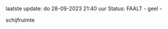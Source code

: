 laatste update: 
do 28-09-2023 21:40   uur 
Status: FAALT - geel - 
<div class="service Y">schijfruimte</div>